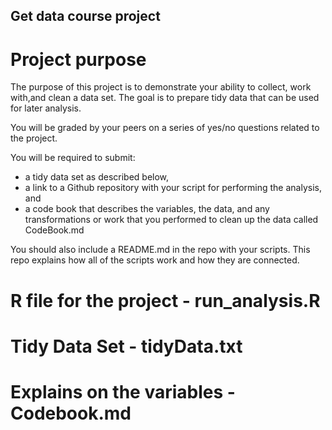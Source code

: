 ## Get data course project 

# Project purpose 
The purpose of this project is to demonstrate your ability to collect, work with,and clean a data set. The goal is to prepare tidy data that can be used for later analysis.

You will be graded by your peers on a series of yes/no questions related to the project.

You will be required to submit: 

* a tidy data set as described below, 
* a link to a Github repository with your script for performing the analysis, and 
* a code book that describes the variables, the data, and any transformations or work that you performed to clean up the data called CodeBook.md

You should also include a README.md in the repo with your scripts. This repo explains how all of the scripts work and how they are connected.  
  
# R file for the project - run_analysis.R
# Tidy Data Set - tidyData.txt
# Explains on the variables - Codebook.md
